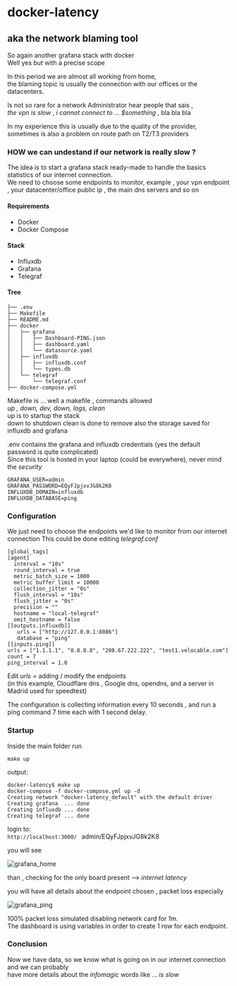 # docker-latency
## aka the network blaming tool


So again another grafana stack with docker  
Well yes but with a precise scope  

In this period we are almost all working from home,  
the blaming topic is usually the connection with our offices or the datacenters.  

Is not so rare for a network Administrator hear people that sais ,  
*the vpn is slow* , *i cannot connect to ... $something* , bla bla bla  

In my experience this is usually due to the quality of the provider,  
sometimes is also a problem on route path on T2/T3 providers  

### HOW we can undestand if our network is really slow ?  

The idea is to start a grafana stack ready-made to handle the basics statistics of our internet connection.  
We need to choose some endpoints to monitor, example , your vpn endpoint , 
your datacenter/office public ip , the main dns servers and so on    


#### Requirements  
 - Docker  
 - Docker Compose  

#### Stack
- Influxdb
- Grafana
- Telegraf

#### Tree

```
├── .env
├── Makefile
├── README.md
├── docker
│   ├── grafana
│   │   ├── Dashboard-PING.json
│   │   ├── dashboard.yaml
│   │   └── datasource.yaml
│   ├── influxdb
│   │   ├── influxdb.conf
│   │   └── types.db
│   └── telegraf
│       └── telegraf.conf
├── docker-compose.yml
``` 
Makefile is ... well a makefile , commands allowed  
*up , down, dev, down, logs, clean*  
up is to startup the stack  
down to shutdown 
clean is done to remove also the storage saved for influxdb and grafana   

.env contains the grafana and influxdb credentials (yes the default password is quite complicated)   
Since this tool is hosted in your laptop (could be everywhere), never mind the *security*  

```
GRAFANA_USER=admin
GRAFANA_PASSWORD=EQyFJpjxvJG8k2K8
INFLUXDB_DOMAIN=influxdb
INFLUXDB_DATABASE=ping
```

### Configuration
We just need to choose the endpoints we'd like to monitor from our internet connection
This could be done editing *telegraf.conf*  

```
[global_tags]
[agent]
  interval = "10s"
  round_interval = true
  metric_batch_size = 1000
  metric_buffer_limit = 10000
  collection_jitter = "0s"
  flush_interval = "10s"
  flush_jitter = "0s"
  precision = ""
  hostname = "local-telegraf"
  omit_hostname = false
[[outputs.influxdb]]
   urls = ["http://127.0.0.1:8086"]
   database = "ping"
[[inputs.ping]]
urls = ["1.1.1.1", "8.8.8.8", "208.67.222.222", "test1.velocable.com"]
count = 7
ping_interval = 1.0
```

Edit *urls =* adding / modify the endpoints  
(in this example, Cloudflare dns , Google dns, opendns, and a server in Madrid used for speedtest)  

The configuration is collecting information every 10 seconds , and run a ping command 7 time each with 1 second delay.


### Startup

Inside the main folder run

```make up```

output:  
```
docker-latency$ make up
docker-compose -f docker-compose.yml up -d
Creating network "docker-latency_default" with the default driver
Creating grafana  ... done
Creating influxdb ... done
Creating telegraf ... done
```

login to:  
```http://localhost:3000/ ``` admin/EQyFJpjxvJG8k2K8   

you will see 

![grafana_home](https://res.cloudinary.com/ethzero/image/upload/c_scale,w_640/v1585595313/misc/grafana_home.png)  

than , checking for the only board present --> *internet latency*  

you will have all details about the endpoint chosen , packet loss especially  

![grafana_ping](https://res.cloudinary.com/ethzero/image/upload/v1585595824/misc/grafana_ping.png)  

100% packet loss simulated disabling network card for 1m.  
The dashboard is using variables in order to create 1 row for each endpoint.  


### Conclusion
Now we have data, so we know what is going on in our internet connection and we can probably  
have more details about the *infomagic* words like ... *is slow*







